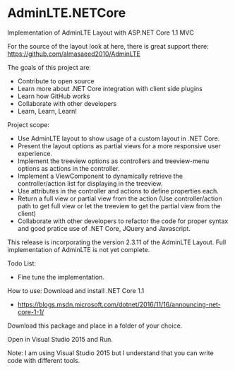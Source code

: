 # AdminLTE.NETCore
Implementation of AdminLTE Layout with ASP.NET Core 1.1 MVC

For the source of the layout look at here, there is great support there:
https://github.com/almasaeed2010/AdminLTE

The goals of this project are:
- Contribute to open source
- Learn more about .NET Core integration with client side plugins
- Learn how GitHub works
- Collaborate with other developers
- Learn, Learn, Learn!

Project scope:
- Use AdminLTE layout to show usage of a custom layout in .NET Core.
- Present the layout options as partial views for a more responsive user experience.
- Implement the treeview options as controllers and treeview-menu options as actions in the controller.
- Implement a ViewComponent to dynamically retrieve the controller/action list for displaying in the treeview.
- Use attributes in the controller and actions to define properties each.
- Return a full view or partial view from the action (Use controller/action path to get full view or let the treeview to get the partial view from the client)
- Collaborate with other developers to refactor the code for proper syntax and good pratice use of .NET Core, JQuery and Javascript.

This release is incorporating the version 2.3.11 of the AdminLTE Layout.
Full implementation of AdminLTE is not yet complete.

Todo List:
- Fine tune the implementation.

How to use:
Download and install .NET Core 1.1
- https://blogs.msdn.microsoft.com/dotnet/2016/11/16/announcing-net-core-1-1/

Download this package and place in a folder of your choice.

Open in Visual Studio 2015 and Run.

Note: I am using Visual Studio 2015 but I understand that you can write code with different tools.
